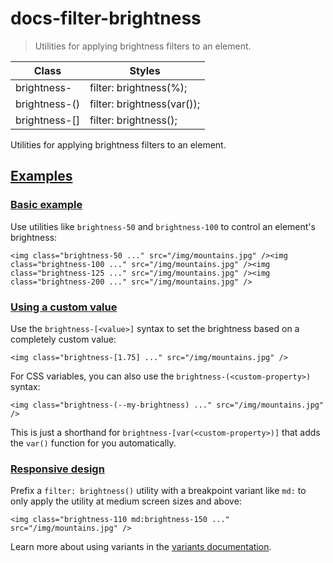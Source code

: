 # docs-filter-brightness

> Utilities for applying brightness filters to an element.

| Class                          | Styles                                      |
| ------------------------------ | ------------------------------------------- |
| brightness-<number>            | filter: brightness(<number>%);              |
| brightness-(<custom-property>) | filter: brightness(var(<custom-property>)); |
| brightness-[<value>]           | filter: brightness(<value>);                |

Utilities for applying brightness filters to an element.

## [Examples](#examples)

### [Basic example](#basic-example)

Use utilities like `brightness-50` and `brightness-100` to control an element's brightness:

    <img class="brightness-50 ..." src="/img/mountains.jpg" /><img class="brightness-100 ..." src="/img/mountains.jpg" /><img class="brightness-125 ..." src="/img/mountains.jpg" /><img class="brightness-200 ..." src="/img/mountains.jpg" />

### [Using a custom value](#using-a-custom-value)

Use the `brightness-[<value>]` syntax to set the brightness based on a completely custom value:

    <img class="brightness-[1.75] ..." src="/img/mountains.jpg" />

For CSS variables, you can also use the `brightness-(<custom-property>)` syntax:

    <img class="brightness-(--my-brightness) ..." src="/img/mountains.jpg" />

This is just a shorthand for `brightness-[var(<custom-property>)]` that adds the `var()` function for you automatically.

### [Responsive design](#responsive-design)

Prefix a `filter: brightness()` utility with a breakpoint variant like `md:` to only apply the utility at medium screen sizes and above:

    <img class="brightness-110 md:brightness-150 ..." src="/img/mountains.jpg" />

Learn more about using variants in the [variants documentation](/docs/hover-focus-and-other-states).
